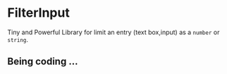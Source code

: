 # FilterInput
Tiny and Powerful Library for limit an entry (text box,input) as a `number` or `string`.


Being coding ...
------------
